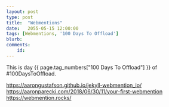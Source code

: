 ```yaml
---
layout: post
type: post
title:  "Webmentions"
date:   2055-05-15 12:00:00
tags: [Webmentions, '100 Days To Offload']
blurb: 
comments:
    id: 
---
```



This is day {{ page.tag_numbers["100 Days To Offload"] }}  of #100DaysToOffload.


https://aarongustafson.github.io/jekyll-webmention_io/
https://aaronparecki.com/2018/06/30/11/your-first-webmention
https://webmention.rocks/